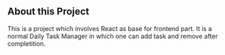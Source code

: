## About this Project
This is a project which involves React as base for frontend part.
It is a normal Daily Task Manager in which one can add task and remove after completition.



